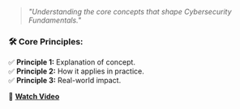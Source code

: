 > *"Understanding the core concepts that shape Cybersecurity Fundamentals."*

### 🛠️ Core Principles:
✅ **Principle 1:** Explanation of concept.  
✅ **Principle 2:** How it applies in practice.  
✅ **Principle 3:** Real-world impact.

🎥 **[Watch Video](${PRIVATE_VIDEO_INTRO_1})**  
